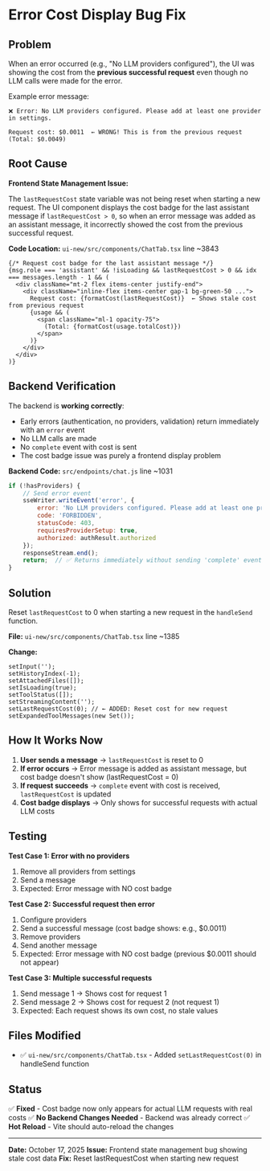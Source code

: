 # Error Cost Display Bug Fix

## Problem

When an error occurred (e.g., "No LLM providers configured"), the UI was showing the cost from the **previous successful request** even though no LLM calls were made for the error.

Example error message:
```
❌ Error: No LLM providers configured. Please add at least one provider in settings.

Request cost: $0.0011  ← WRONG! This is from the previous request
(Total: $0.0049)
```

## Root Cause

**Frontend State Management Issue:**

The `lastRequestCost` state variable was not being reset when starting a new request. The UI component displays the cost badge for the last assistant message if `lastRequestCost > 0`, so when an error message was added as an assistant message, it incorrectly showed the cost from the previous successful request.

**Code Location:** `ui-new/src/components/ChatTab.tsx` line ~3843

```tsx
{/* Request cost badge for the last assistant message */}
{msg.role === 'assistant' && !isLoading && lastRequestCost > 0 && idx === messages.length - 1 && (
  <div className="mt-2 flex items-center justify-end">
    <div className="inline-flex items-center gap-1 bg-green-50 ...">
      Request cost: {formatCost(lastRequestCost)}  ← Shows stale cost from previous request
      {usage && (
        <span className="ml-1 opacity-75">
          (Total: {formatCost(usage.totalCost)})
        </span>
      )}
    </div>
  </div>
)}
```

## Backend Verification

The backend is **working correctly**:
- Early errors (authentication, no providers, validation) return immediately with an `error` event
- No LLM calls are made
- No `complete` event with cost is sent
- The cost badge issue was purely a frontend display problem

**Backend Code:** `src/endpoints/chat.js` line ~1031

```javascript
if (!hasProviders) {
    // Send error event
    sseWriter.writeEvent('error', {
        error: 'No LLM providers configured. Please add at least one provider in settings.',
        code: 'FORBIDDEN',
        statusCode: 403,
        requiresProviderSetup: true,
        authorized: authResult.authorized
    });
    responseStream.end();
    return;  // ✅ Returns immediately without sending 'complete' event
}
```

## Solution

Reset `lastRequestCost` to 0 when starting a new request in the `handleSend` function.

**File:** `ui-new/src/components/ChatTab.tsx` line ~1385

**Change:**
```tsx
setInput('');
setHistoryIndex(-1);
setAttachedFiles([]);
setIsLoading(true);
setToolStatus([]);
setStreamingContent('');
setLastRequestCost(0); // ← ADDED: Reset cost for new request
setExpandedToolMessages(new Set());
```

## How It Works Now

1. **User sends a message** → `lastRequestCost` is reset to 0
2. **If error occurs** → Error message is added as assistant message, but cost badge doesn't show (lastRequestCost = 0)
3. **If request succeeds** → `complete` event with cost is received, `lastRequestCost` is updated
4. **Cost badge displays** → Only shows for successful requests with actual LLM costs

## Testing

**Test Case 1: Error with no providers**
1. Remove all providers from settings
2. Send a message
3. Expected: Error message with NO cost badge

**Test Case 2: Successful request then error**
1. Configure providers
2. Send a successful message (cost badge shows: e.g., $0.0011)
3. Remove providers
4. Send another message
5. Expected: Error message with NO cost badge (previous $0.0011 should not appear)

**Test Case 3: Multiple successful requests**
1. Send message 1 → Shows cost for request 1
2. Send message 2 → Shows cost for request 2 (not request 1)
3. Expected: Each request shows its own cost, no stale values

## Files Modified

- ✅ `ui-new/src/components/ChatTab.tsx` - Added `setLastRequestCost(0)` in handleSend function

## Status

✅ **Fixed** - Cost badge now only appears for actual LLM requests with real costs
✅ **No Backend Changes Needed** - Backend was already correct
✅ **Hot Reload** - Vite should auto-reload the changes

---

**Date:** October 17, 2025
**Issue:** Frontend state management bug showing stale cost data
**Fix:** Reset lastRequestCost when starting new request
